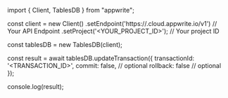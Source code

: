 import { Client, TablesDB } from "appwrite";

const client = new Client()
    .setEndpoint('https://<REGION>.cloud.appwrite.io/v1') // Your API Endpoint
    .setProject('<YOUR_PROJECT_ID>'); // Your project ID

const tablesDB = new TablesDB(client);

const result = await tablesDB.updateTransaction({
    transactionId: '<TRANSACTION_ID>',
    commit: false, // optional
    rollback: false // optional
});

console.log(result);

